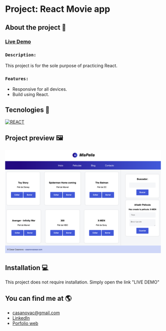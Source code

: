 # Project: React Movie app

## About the project 🌟
### [Live Demo](https://appmovie-practice.netlify.app)
### `Description:` 
This project is for the sole purpose of practicing React.
### `Features:`
- Responsive for all devices.
- Build using React.

## Tecnologies 🚀
<!-- Icons taken from: https://github.com/hendrasob/badges/blob/master/README.md y https://github.com/alexandresanlim/Badges4-README.md-Profile -->
[![REACT](https://img.shields.io/badge/React-61DBFB?style=for-the-badge&logo=react&logoColor=black)](https://es.wikipedia.org/wiki/ReactJs)

<!--
[![BOOSTRAP](https://img.shields.io/badge/boostrap-7952b3?style=for-the-badge&logo=boostrap&logoColor=white)](https://es.wikipedia.org/wiki/CSS)
-->

## Project preview 🖼️
![Captura del proyecto](https://github.com/arkhanis/React_Movie-app/blob/main/Screenshot)


## Installation 💻
This project does not require installation. Simply open the link "LIVE DEMO"


## You can find me at 🌎
* [casanovac@gmail.com](casanovac@gmail.com)
* [LinkedIn](https://www.linkedin.com/in/cesar-casanova/)
* [Porfolio web](https://casanovacesar.com/)
